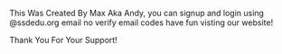 This Was Created By Max Aka Andy, you can signup and login using @ssdedu.org email no verify email codes have fun visting our website!

Thank You For Your Support!

